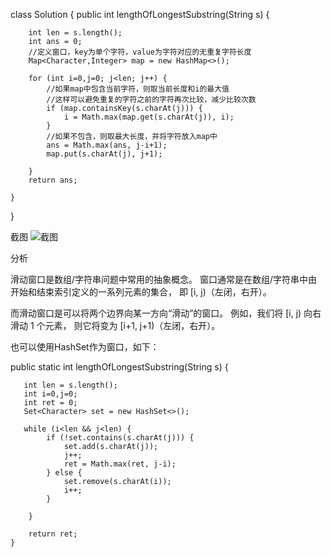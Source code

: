 class Solution {
    public int lengthOfLongestSubstring(String s) {
        
        int len = s.length();
        int ans = 0;
		//定义窗口，key为单个字符，value为字符对应的无重复字符长度
        Map<Character,Integer> map = new HashMap<>();
			
        for (int i=0,j=0; j<len; j++) {
            //如果map中包含当前字符，则取当前长度和i的最大值
			//这样可以避免重复的字符之前的字符再次比较，减少比较次数
			if (map.containsKey(s.charAt(j))) {
                i = Math.max(map.get(s.charAt(j)), i);
            }
			//如果不包含，则取最大长度，并将字符放入map中
            ans = Math.max(ans, j-i+1);
            map.put(s.charAt(j), j+1);

        }
        return ans;
        
    }
}

截图
![截图](https://github.com/yuluoqianmu/EveryDayLeetcode/blob/master/2018-12-18/%E9%82%B5%E8%8C%82%E6%9E%97.png?raw=true)

分析

滑动窗口是数组/字符串问题中常用的抽象概念。
 窗口通常是在数组/字符串中由开始和结束索引定义的一系列元素的集合，
 即 [i, j)（左闭，右开）。
 
 而滑动窗口是可以将两个边界向某一方向“滑动”的窗口。
 例如，我们将 [i, j) 向右滑动 1 个元素，
 则它将变为 [i+1, j+1)（左闭，右开）。

 
 也可以使用HashSet作为窗口，如下：

public static int lengthOfLongestSubstring(String s) {
       
       int len = s.length();
       int i=0,j=0;
       int ret = 0;
       Set<Character> set = new HashSet<>();

       while (i<len && j<len) {
            if (!set.contains(s.charAt(j))) {
                set.add(s.charAt(j));
                j++;
                ret = Math.max(ret, j-i);
            } else {
                set.remove(s.charAt(i));
                i++;
            }

        }

        return ret;
    }
